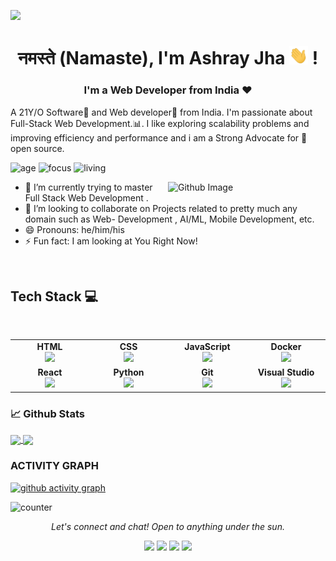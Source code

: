 ![](https://raw.githubusercontent.com/halfrost/halfrost/master/icons/header_.png)

<h1 align="center"> नमस्ते (Namaste), I'm Ashray Jha <img src="https://raw.githubusercontent.com/ABSphreak/ABSphreak/master/gifs/Hi.gif" width="30px"> ! </h1>

<h3 align="center">I'm a Web Developer from India ❤</h3>
  
A 21Y/O Software🌈 and Web developer🎯 from India. I'm passionate about Full-Stack Web Development.:bar_chart:. I like exploring scalability problems and improving efficiency and performance and i am a Strong Advocate for 📜 open source. 


![age](https://img.shields.io/badge/age-21-blue)
![focus](https://img.shields.io/badge/focus-FullStack-brightgreen)
![living](https://img.shields.io/badge/living-Dhanbad-3c9)

<img width="50%" align="right" alt="Github Image" src="https://raw.githubusercontent.com/onimur/.github/master/.resources/git-header.svg" />

- 🌱 I’m currently trying to master Full Stack Web Development .
- 👯 I’m looking to collaborate on Projects related to pretty much any domain such as Web- Development , AI/ML, Mobile Development, etc.
- 😄 Pronouns: he/him/his
- ⚡ Fun fact: I am looking at You Right Now!  
<br />

## Tech Stack :computer:

<br>
<table align="center">
<tbody>
 <tr>
<td align="center" width="20%">
<span><b><center>HTML</center></b></span> 
<img height=60px src="https://cdn.worldvectorlogo.com/logos/html-5.svg"> 
</td>

<td align="center" width="20%">
<span><b><center>CSS</center></b></span> 
<img height=60px src="https://cdn.worldvectorlogo.com/logos/css-5.svg"> 
</td>

<td align="center" width="20%">
<span><b><center>JavaScript</center></b></span> 
<img height=65px src="https://cdn.worldvectorlogo.com/logos/javascript-4.svg"> 
</td>

<td align="center" width="20%">
<span><b><center>Docker</center></b></span> 
<img height=60px src="https://cdn.worldvectorlogo.com/logos/docker-3.svg"> 
</td>
</tr>

<tr>
<td align="center" width="20%">
<span><b><center>React</center></b></span> 
<img height=65px src="https://cdn.worldvectorlogo.com/logos/react.svg"> 
</td>
  
<td align="center" width="20%">
<span><b><center>Python</center></b></span> 
<img height=65px src="https://cdn.worldvectorlogo.com/logos/python-5.svg"> 
</td>

<td align="center" width="20%">
<span><b><center>Git</center></b></span> 
<img height=65px src="https://cdn.worldvectorlogo.com/logos/git-icon.svg"> 
</td>

<td align="center" width="20%">
<span><b><center>Visual Studio</center></b></span> 
<img height=65px src="https://cdn.worldvectorlogo.com/logos/visual-studio-code-1.svg"> 
</td>
</tr>
</tbody>
</table>

### 📈 **Github Stats**
<div float= "left">
<a href="https://github.com/Ashray123">
<img width="45%" align="center" src="https://github-readme-stats.vercel.app/api?username=Ashray123&layout=compact&show_icons=true&include_all_commits=true&theme=blue-green&count_private=true">
  </a>
<a href="https://github.com/remcohalman/github-readme-stats">
<img width="45%" align="center" src="https://github-readme-streak-stats.herokuapp.com/?user=Ashray123&layout=compact&theme=radical&custom_title=streak-stats-ty&hide_border=true&layout=compact" />
  </a>
</div>

### **ACTIVITY GRAPH**

[![ github activity graph](https://activity-graph.herokuapp.com/graph?username=Ashray123&theme=github&area=true)](https://github.com/ashutosh00710/github-readme-activity-graph)

![counter](https://eniu285sqwb5yaa.m.pipedream.net)

<p align="center">
  <i>Let's connect and chat! Open to anything under the sun.</i>

  <p align="center">
    <a href="https://twitter.com/AshrayJha" alt="Twitter"><img src="https://raw.githubusercontent.com/jayehernandez/jayehernandez/a7a82fe5586c5a4c293dc393b87d9c66df682b0b/readme/twitter-fill.svg"></a>
    <a href="https://www.linkedin.com/in/ashray-jha-7aa4bb121/" alt="Linkedin"><img src="https://raw.githubusercontent.com/jayehernandez/jayehernandez/a7a82fe5586c5a4c293dc393b87d9c66df682b0b/readme/linkedin-fill.svg"></a>
    <a href="mailto:ashrayjha12@gmail.com" alt="Contact me"><img src="https://raw.githubusercontent.com/jayehernandez/jayehernandez/a7a82fe5586c5a4c293dc393b87d9c66df682b0b/readme/mail-fill.svg"></a>
    <a href="https://ashray-jha.netlify.app/" alt="My site"><img src="https://raw.githubusercontent.com/jayehernandez/jayehernandez/a7a82fe5586c5a4c293dc393b87d9c66df682b0b/readme/external-link-line.svg"></a>
  </p>


